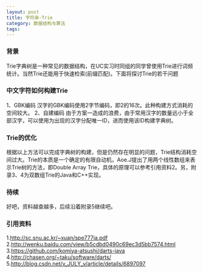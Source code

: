 ```yaml
---
layout: post
title: 字符串-Trie
category: 数据结构与算法
tags:  
---
```


### 背景
Trie字典树是一种常见的数据结构，在UC实习时同组的同学曾使用Trie进行词频统计。当然Trie还能用于快速检索(前缀匹配)。下面将探讨Trie的若干问题


### 中文字符如何构建Trie
1、GBK编码
汉字的GBK编码使用2字节编码，即2的16次。此种构建方式消耗的空间较大。
2、自建编码
由于方案一造成的浪费，由于常用汉字的数量远小于全部汉字，可以使用为出现的汉字分配唯一ID，进而使用该ID构建字典树。


### Trie的优化
根据以上方法可以完成字典树的构建，但是仍然存在明显的问题，Trie结构消耗空间过大。Trie的本质是一个确定的有限自动机，Aoe.J提出了用两个线性数组来表示Trie树的方法，即Double Array Trie，具体的原理可以参考引用资料2。另，附录3、4为双数组Trie的Java和C++实现。


### 待续
好吧，资料越查越多，后续沿着附录5继续吧。




### 引用资料
1.http://sc.snu.ac.kr/~xuan/spe777ja.pdf
2.http://wenku.baidu.com/view/b5cdbd0490c69ec3d5bb7574.html
3.https://github.com/komiya-atsushi/darts-java
4.http://chasen.org/~taku/software/darts/
5.http://blog.csdn.net/v_JULY_v/article/details/6897097
